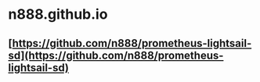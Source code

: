 <meta name="google-site-verification" content="4Cwm2RZYxIAhqK1nP7VrfDqh3n1OyNINVAecP80cv4c" />

# n888.github.io
## [https://github.com/n888/prometheus-lightsail-sd](https://github.com/n888/prometheus-lightsail-sd)
